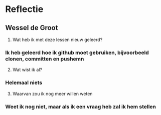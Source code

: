 # Reflectie

## Wessel de Groot

1. Wat heb ik met deze lessen nieuw geleerd?

### Ik heb geleerd hoe ik github moet gebruiken, bijvoorbeeld clonen, committen en pushemn

2. Wat wist ik al?

### Helemaal niets

3. Waarvan zou ik nog meer willen weten

### Weet ik nog niet, maar als ik een vraag heb zal ik hem stellen